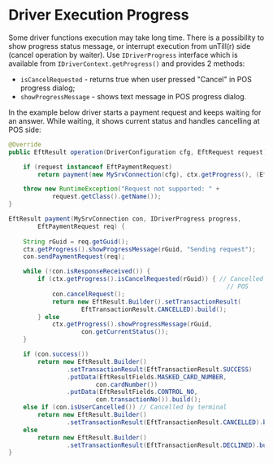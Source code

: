 # Driver Execution Progress

Some driver functions execution may take long time. There is a possibility to show progress status message, or interrupt execution from unTill(r) side (cancel operation by waiter). Use `IDriverProgress` interface which is available from `IDriverContext.getProgress()` and provides 2 methods:
- `isCancelRequested` - returns true when user pressed "Cancel" in POS progress dialog;
- `showProgressMessage` - shows text message in POS progress dialog.

In the example below driver starts a payment request and keeps waiting for an answer. While waiting, it shows current status and handles cancelling at POS side:

```java
@Override
public EftResult operation(DriverConfiguration cfg, EftRequest request) {

    if (request instanceof EftPaymentRequest)
        return payment(new MySrvConnection(cfg), ctx.getProgress(), (EftPaymentRequest) request);

    throw new RuntimeException("Request not supported: " + 
            request.getClass().getName());
}

EftResult payment(MySrvConnection con, IDriverProgress progress, 
        EftPaymentRequest req) {
    
    String rGuid = req.getGuid();
    ctx.getProgress().showProgressMessage(rGuid, "Sending request");
    con.sendPaymentRequest(req);

    while (!con.isResponseReceived()) {
        if (ctx.getProgress().isCancelRequested(rGuid)) { // Cancelled at
                                                            // POS
            con.cancelRequest();
            return new EftResult.Builder().setTransactionResult(
                    EftTransactionResult.CANCELLED).build();
        } else
            ctx.getProgress().showProgressMessage(rGuid, 
                    con.getCurrentStatus());
    }

    if (con.success())
        return new EftResult.Builder()
                .setTransactionResult(EftTransactionResult.SUCCESS)
                .putData(EftResultFields.MASKED_CARD_NUMBER, 
                        con.cardNumber())
                .putData(EftResultFields.CONTROL_NO, 
                        con.transactionNo()).build();
    else if (con.isUserCancelled()) // Cancelled by terminal
        return new EftResult.Builder()
                .setTransactionResult(EftTransactionResult.CANCELLED).build();
    else
        return new EftResult.Builder()
                .setTransactionResult(EftTransactionResult.DECLINED).build();
}
```
